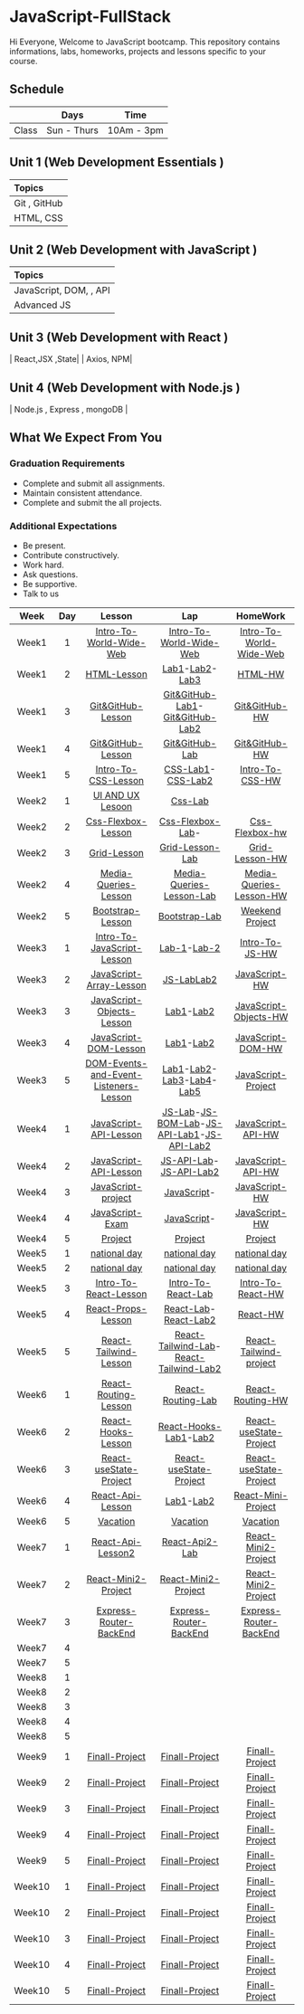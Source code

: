 # JavaScript-FullStack

Hi Everyone, Welcome to JavaScript bootcamp. This repository contains informations, labs, homeworks, projects and lessons specific to your course.

## Schedule
|  | Days | Time |
| --- | ------------- | ------------- |
| Class | Sun - Thurs  | 10Am - 3pm  |


## Unit 1 \(Web Development Essentials \)

| Topics |
| :--- |
| Git , GitHub|
| HTML, CSS |





## Unit 2 \(Web Development with JavaScript \)

| Topics |
| :--- |
| JavaScript, DOM, , API |
| Advanced JS



## Unit 3 \(Web Development with React \)

|  React,JSX ,State|
| Axios, NPM|

## Unit 4 \(Web Development with Node.js \)
| Node.js , Express , mongoDB |


## What We Expect From You
### Graduation Requirements
* Complete and submit all assignments.
* Maintain consistent attendance.
* Complete and submit the all projects.
### Additional Expectations
* Be present.
* Contribute constructively.
* Work hard.
* Ask questions.
* Be supportive.
* Talk to us


| Week | Day | Lesson | Lap | HomeWork |
|:----:|:---:|:------:|:---:|:--------:|
| Week1| 1  |[Intro-To-World-Wide-Web](https://github.com/Tuwaiq-Academy-Training/Intro-To-World-Wide-Web/blob/main/README.md)|[Intro-To-World-Wide-Web]()|[Intro-To-World-Wide-Web]()
| Week1| 2  |[HTML-Lesson](https://github.com/Tuwaiq-Academy-Training/HTML-Lesson/blob/main/README.md)|[Lab1](https://olivine-wool-1ce.notion.site/Lab1-823903b1fbd742018c9770c341212259)-[Lab2](https://stone-horn-a78.notion.site/Lab2-17d12f2e8eb342f0a7d4ce76fe6f3012)-[Lab3](https://early-wildflower-281.notion.site/D2-W2-LAB3-43a5ec43e949415faad4428f96e2177f)|[HTML-HW]()
| Week1| 3  |[Git&GitHub-Lesson](https://stone-horn-a78.notion.site/Git-0c7db9b9c2ae4672971ea0bee5502cf0)|[Git&GitHub-Lab1](https://stone-horn-a78.notion.site/git-html-Lab-0af8f37742184d9fb9bd210d00899f34)-[Git&GitHub-Lab2](https://olivine-wool-1ce.notion.site/git-html-Lab2-2d0b6be437b843759fcb0b93966da302)|[Git&GitHub-HW]()
| Week1| 4  |[Git&GitHub-Lesson](https://stone-horn-a78.notion.site/Branches-7fd645417b57431bb05a6c93ed24c040)|[Git&GitHub-Lab](https://early-wildflower-281.notion.site/W1-D4-LAB3-f230c284c3cf433b9e44b828fbe8f7fe)|[Git&GitHub-HW](https://stone-horn-a78.notion.site/GitHub-HW-b89811b403bd411b8b8867f61a474b71)
| Week1| 5  |[Intro-To-CSS-Lesson](https://github.com/Tuwaiq-Academy-Training/CSS-Lesson/blob/main/README.md)|[CSS-Lab1](https://stone-horn-a78.notion.site/CSS-Lab-78639bfd9ef841e39c8293e4c49ca373)-[CSS-Lab2](https://early-wildflower-281.notion.site/CSS-lab2-b938f4d7a1794dfdbf24b31070ef88a2)|[Intro-To-CSS-HW](https://early-wildflower-281.notion.site/PROJECT-1-18d90ca344384b1c9b9d681ec43b2af4)
| Week2| 1  |[UI AND UX Lesoon]()|[Css-Lab]()
| Week2| 2  |[Css-Flexbox-Lesson](https://css-tricks.com/snippets/css/a-guide-to-flexbox/)|[Css-Flexbox-Lab](https://early-wildflower-281.notion.site/Flex-box-Lab-57e7c9c475b04e649f4525727c273405)-|[Css-Flexbox-hw](https://early-wildflower-281.notion.site/Lab2-flexbox-fdd814aff9cd45488edf68c70cc4ebb0)
| Week2| 3   |[Grid-Lesson](https://css-tricks.com/snippets/css/complete-guide-grid/)|[Grid-Lesson-Lab](https://early-wildflower-281.notion.site/Gride-LAB1-ec5fc23d3d224e0aaed0111c0220b5a6)|[Grid-Lesson-HW](https://early-wildflower-281.notion.site/Grid-HW-4b670bf0223541c7a2e960e835dc2b92)
| Week2| 4   |[Media-Queries-Lesson]()|[Media-Queries-Lesson-Lab](https://www.dropbox.com/scl/fi/dnvlclpqgs106curhrpqm/.paper?dl=0&rlkey=16d6r5b2kkqdrgpic1emzdojk)|[Media-Queries-Lesson-HW](https://early-wildflower-281.notion.site/media-query-hw-b0bd5654c3824e1c881f1f4ba93ae8c6)
| Week2| 5  |[Bootstrap-Lesson]()|[Bootstrap-Lab](https://subsequent-azimuth-aa8.notion.site/Bootstrap-Lap-0540b2547e47430db1f619ccea2020a2?pvs=4)|[Weekend Project](https://early-wildflower-281.notion.site/Tuwaiq-Academy-f004feaab779482e9ec5d5dea94786d9)
| Week3| 1  |[Intro-To-JavaScript-Lesson](https://github.com/Tuwaiq-Academy-Training/Intro-To-JavaScript-Lesson)|[Lab-1](https://olivine-wool-1ce.notion.site/JS-Variables-Lab-380fded5cf594ecb960cf3b15753f6f3)-[Lab-2](https://olivine-wool-1ce.notion.site/JS-if-statement-Lab-6afecb270041484a9f62c878de8bcbad)|[Intro-To-JS-HW](https://early-wildflower-281.notion.site/JS-HW-686762d51c1e4c11b5c1425958a1d92c)
| Week3| 2  |[JavaScript-Array-Lesson](https://olivine-wool-1ce.notion.site/JavaScript-208308d61ab6439a993232209830f8cb)|[JS-Lab](https://stone-horn-a78.notion.site/JS-for-loop-lab-2ac35b0ca0304f0abdfa7f7b0ede685a)[Lab2](https://subsequent-azimuth-aa8.notion.site/Lap2-dfbd386b242b410888b0b9e00064f863?pvs=4)|[JavaScript-HW](https://stone-horn-a78.notion.site/Array-01546b25166a4ab08d25a1cfc636d05e)
| Week3| 3  |[JavaScript-Objects-Lesson]()|[Lab1](https://olivine-wool-1ce.notion.site/JavaScript-Object-Lab1-17aa9d098cec4149b9c971af68380d7e)-[Lab2](https://stone-horn-a78.notion.site/JS-Lab-Array-Function-7abc6c4f7b7e4fe49476ee49a8330abb)|[JavaScript-Objects-HW]()
| Week3| 4  |[JavaScript-DOM-Lesson](https://olivine-wool-1ce.notion.site/DOM-57319c62d8c84f09aa85191bc3f83a06)|[Lab1](https://stone-horn-a78.notion.site/W5-D1-Lab1-4d647c8a89914c5da3e4aad0e47e7994)-[Lab2](https://olivine-wool-1ce.notion.site/W5-D1-Lab2-02273bb8c7944fb8bcb4379f610380df)|[JavaScript-DOM-HW](https://olivine-wool-1ce.notion.site/DOM-HW-15a408336bfe4780a516baf63dcc7631)
| Week3| 5  |[DOM-Events-and-Event-Listeners-Lesson](https://olivine-wool-1ce.notion.site/DOM-Events-and-Event-Listeners-b4ea487f3b504e549bed938f718ea725)|[Lab1](https://early-wildflower-281.notion.site/Lab3-DOM-e459f54177fd466d8c4b47a471aca318)-[Lab2](https://stone-horn-a78.notion.site/W5-D2-Lab1-d451936b58d747ae819c65a3427aad8f)-[Lab3](https://stone-horn-a78.notion.site/W5-D2-Lab2-4c978a25602141a3a6f28a15cfa1e879)-[Lab4](https://stone-horn-a78.notion.site/W5-D2-Lab3-24d9805c83a340e498d4f82df297655e)-[Lab5]()|[JavaScript-Project](https://early-wildflower-281.notion.site/W3-D5-ProjectHW-11e567273237468a9b4a25243142a915)
| Week4| 1  |[JavaScript-API-Lesson](https://github.com/Tuwaiq-Academy-Training/JavaScript-API-Lesson/blob/main/README.md)|[JS-Lab](https://stone-horn-a78.notion.site/W5-D2-Lab4-8c21ac9d04164edc8e47becd649b7964)-[JS-BOM-Lab](https://stone-horn-a78.notion.site/W5-D3-Lab1-9b7200b08ae14e59b95b29d7fa3fc285)-[JS-API-Lab1](https://stone-horn-a78.notion.site/W5-D3-Lab1-a8bc841507b245f383a870df2c7d9631)-[JS-API-Lab2](https://stone-horn-a78.notion.site/W5-D3-Lab2-bd29bea3766d42e280a2dbb2338c95ee)|[JavaScript-API-HW](https://early-wildflower-281.notion.site/W4-D1-HW-102185a2dff1806bb1f6fb9ef8fe58a0)
| Week4| 2   |[JavaScript-API-Lesson]()|[JS-API-Lab](https://stone-horn-a78.notion.site/W5-D4-API-Lab-2d5a9b12991f44c8b42e745c8e15bfed)-[JS-API-Lab2](https://early-wildflower-281.notion.site/W4-D2-API-Lab-103185a2dff180bf9665dbeaf651c509)|[JavaScript-API-HW](https://early-wildflower-281.notion.site/W4-D2-API-HW-103185a2dff1807d8b0ef25824b544bb)
| Week4| 3   |[JavaScript-project](https://subsequent-azimuth-aa8.notion.site/Mini-Project-cd7d763fdcd6426388a8ace93701ed94?pvs=4)|[JavaScript]()-|[JavaScript-HW]()
| Week4| 4   |[JavaScript-Exam](https://subsequent-azimuth-aa8.notion.site/JavaScript-Exam-10598c03c16c80d9ad7ff0f951f93a44?pvs=4)|[JavaScript]()-|[JavaScript-HW]()
| Week4| 5   |[Project]()|[Project]()|[Project]()
| Week5| 1   |[national day]()|[national day]()|[national day]()
| Week5| 2    |[national day]()|[national day]()|[national day]() 
| Week5| 3   |[Intro-To-React-Lesson](https://github.com/Tuwaiq-Academy-Training/React-Fundamentals-Lesson-ts/blob/main/README.md)|[Intro-To-React-Lab]()|[Intro-To-React-HW]()
| Week5| 4    |[React-Props-Lesson](https://stone-horn-a78.notion.site/Props-js-Lesson-6c690978fffa4523af972bb483a19c1e)|[React-Lab](https://stone-horn-a78.notion.site/React-Props-Lab-6fa6be456b57439fa4d4cec704384341)-[React-Lab2](https://stone-horn-a78.notion.site/React-Props-Lab2-3631db8a3eb945bcb740159c73584f2c)|[React-HW](https://stone-horn-a78.notion.site/React-Props-HW-bd6401fbd5bc46c4afcf1ecdb469f60a) 
| Week5| 5   |[React-Tailwind-Lesson]()|[React-Tailwind-Lab](https://subsequent-azimuth-aa8.notion.site/W5-D5-Taliwind-Lab-10d98c03c16c8044b76edc24451821ff?pvs=4)-[React-Tailwind-Lab2](https://early-wildflower-281.notion.site/W5-D4-Tailwind-lab2-10d185a2dff1803e87ccc0d1476d872f)|[React-Tailwind-project](https://early-wildflower-281.notion.site/W5-D5-PROJECT-10d185a2dff18036959cfa851f5bef1a)
| Week6| 1   |[React-Routing-Lesson](https://github.com/Tuwaiq-Academy-Training/React-Routing-Lesson)|[React-Routing-Lab](https://stone-horn-a78.notion.site/W7-D3-Lab-bdab210932c74bafb6f2117cf01fc369)|[React-Routing-HW](https://stone-horn-a78.notion.site/W7-D3-HW-e72f963b9d3748abbb9ec1270686f3f5)
| Week6| 2   |[React-Hooks-Lesson](https://github.com/Tuwaiq-Academy-Training/React-hooks)|[React-Hooks-Lab1](https://olivine-wool-1ce.notion.site/W7-D4-Lab1-3a949f7c537f4c73970edb9273432576)-[Lab2](https://stone-horn-a78.notion.site/W7-D4-Lab2-c73b57f21b47454897b38b4c9c473aa3)|[React-useState-Project](https://early-wildflower-281.notion.site/useState-Project-111185a2dff1803f8da5ea6f4969e8a7)
| Week6| 3 |[React-useState-Project]()|[React-useState-Project]()|[React-useState-Project]()
| Week6| 4 | [React-Api-Lesson](https://olivine-wool-1ce.notion.site/React-hooks-with-UseEffect-0d5639b6b1944d4382d88cb4c8835eb0)|[Lab1](https://early-wildflower-281.notion.site/useEffect-lab-113185a2dff18090bfacf5168acce2d7)-[Lab2](https://early-wildflower-281.notion.site/W6-D4-Lab2-113185a2dff180afbbf3e994822c971e)|[React-Mini-Project](https://early-wildflower-281.notion.site/React-YouTube-113185a2dff180a0b106e656fb59a4c0)
| Week6| 5 | [Vacation]()|[Vacation]()|[Vacation]()
| Week7| 1 | [React-Api-Lesson2]()|[React-Api2-Lab](https://early-wildflower-281.notion.site/W7-D1-Lab-117185a2dff1802bae04e07f90138b1b)|[React-Mini2-Project](https://early-wildflower-281.notion.site/TWITTER-PROJECT-117185a2dff18071a2e9ec103398a8ec)
| Week7| 2  | [React-Mini2-Project]()|[React-Mini2-Project]()|[React-Mini2-Project]()
| Week7| 3  |[Express-Router-BackEnd](https://www.dropbox.com/scl/fi/rhdyqzjryrq7n2pjsjs1v/express-routing.paper?rlkey=0zzruwyjf9yeidtve7htc5jfj&st=zaudrj64&dl=0)|[Express-Router-BackEnd]()|[Express-Router-BackEnd]()
| Week7| 4  |
| Week7| 5  |
| Week8| 1 |
| Week8| 2 |
| Week8| 3 |
| Week8| 4 |
| Week8| 5 |
| Week9| 1  |[Finall-Project]()|[Finall-Project]()|[Finall-Project]()
| Week9| 2  |[Finall-Project]()|[Finall-Project]()|[Finall-Project]()
| Week9| 3  |[Finall-Project]()|[Finall-Project]()|[Finall-Project]()
| Week9| 4  |[Finall-Project]()|[Finall-Project]()|[Finall-Project]()
| Week9| 5  |[Finall-Project]()|[Finall-Project]()|[Finall-Project]()
| Week10| 1  |[Finall-Project]()|[Finall-Project]()|[Finall-Project]()
| Week10| 2  |[Finall-Project]()|[Finall-Project]()|[Finall-Project]()
| Week10| 3  |[Finall-Project]()|[Finall-Project]()|[Finall-Project]()
| Week10| 4  |[Finall-Project]()|[Finall-Project]()|[Finall-Project]()
| Week10| 5  |[Finall-Project]()|[Finall-Project]()|[Finall-Project]()




